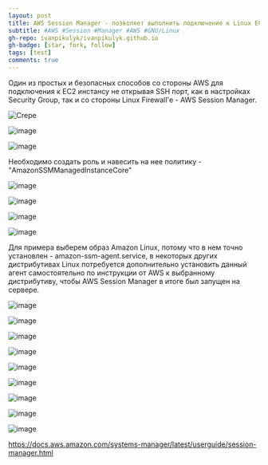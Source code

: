```yaml
---
layout: post
title: AWS Session Manager - позволяет выполнить подключение к Linux EC2 инстансу без необходимости открытия SSH порта.
subtitle: #AWS #Session #Manager #AWS #GNU/Linux
gh-repo: ivanpikulyk/ivanpikulyk.github.io
gh-badge: [star, fork, follow]
tags: [test]
comments: true
---
```

Один из простых и безопасных способов со стороны AWS для подключения к EC2 инстансу не открывая SSH порт, 
как в настройках Security Group, так и со стороны Linux Firewall'е - AWS Session Manager. 

![Crepe](https://github.com/ivanpikulyk/ivanpikulyk.github.io/assets/68194099/6d5cee73-77fc-4f37-8c52-dfbc6ec8e75c)

![image](https://github.com/ivanpikulyk/ivanpikulyk.github.io/assets/68194099/f0907d45-568a-4557-81c8-ace2b80820d5)

![image](https://github.com/ivanpikulyk/ivanpikulyk.github.io/assets/68194099/7032e00a-a846-4550-9cbb-ee0271cddff8)

Необходимо создать роль и навесить на нее политику - "AmazonSSMManagedInstanceCore"

![image](https://github.com/ivanpikulyk/ivanpikulyk.github.io/assets/68194099/714b9050-967e-432d-872d-1b3a8e1888fe)

![image](https://github.com/ivanpikulyk/ivanpikulyk.github.io/assets/68194099/094c3d96-4907-440c-9ea6-afadaea0f4a5)

![image](https://github.com/ivanpikulyk/ivanpikulyk.github.io/assets/68194099/6016381f-9b57-447d-b662-b85070b5592c)

![image](https://github.com/ivanpikulyk/ivanpikulyk.github.io/assets/68194099/014033da-7b1c-4d86-93f6-48bcdf1513fb)

Для примера выберем образ Amazon Linux, потому что в нем точно установлен - amazon-ssm-agent.service, 
в некоторых других дистрибутивах Linux потребуется дополнительно установить данный агент самостоятельно 
по инструкции от AWS к выбранному дистрибутиву, чтобы AWS Session Manager в итоге был запущен на сервере.

![image](https://github.com/ivanpikulyk/ivanpikulyk.github.io/assets/68194099/0ed91191-22b9-4629-86a0-f1670aca0e92)

![image](https://github.com/ivanpikulyk/ivanpikulyk.github.io/assets/68194099/0fa9d1ee-4d3c-4155-bcef-5df7d3f6cefe)

![image](https://github.com/ivanpikulyk/ivanpikulyk.github.io/assets/68194099/8cb571bf-8c34-4e24-a7eb-8c735c8dddb1)

![image](https://github.com/ivanpikulyk/ivanpikulyk.github.io/assets/68194099/d785acc5-71a0-4f80-bb7a-c1f1ab26dd42)

![image](https://github.com/ivanpikulyk/ivanpikulyk.github.io/assets/68194099/cd64861f-777e-4ce8-a17b-1d348520cffc)

![image](https://github.com/ivanpikulyk/ivanpikulyk.github.io/assets/68194099/9ecc3e4b-dc5a-4e56-9fad-7b36a32c9fd9)

![image](https://github.com/ivanpikulyk/ivanpikulyk.github.io/assets/68194099/8f2636a4-3f72-4ed2-b1e4-ec81d36ac448)

![image](https://github.com/ivanpikulyk/ivanpikulyk.github.io/assets/68194099/45bc4400-d938-4883-9d96-c0d9a05bad95)

![image](https://github.com/ivanpikulyk/ivanpikulyk.github.io/assets/68194099/fa9c1eb1-22c3-4254-a463-e3fe077c0cba)

https://docs.aws.amazon.com/systems-manager/latest/userguide/session-manager.html





